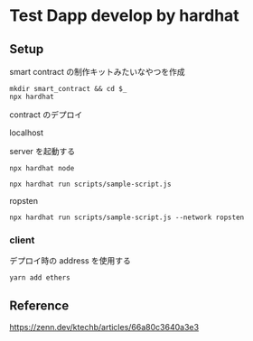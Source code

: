 # Test Dapp develop by hardhat

## Setup

smart contract の制作キットみたいなやつを作成

```
mkdir smart_contract && cd $_
npx hardhat
```

contract のデプロイ

localhost

server を起動する

```
npx hardhat node
```

```
npx hardhat run scripts/sample-script.js
```

ropsten

```
npx hardhat run scripts/sample-script.js --network ropsten
```

### client

デプロイ時の address を使用する

```
yarn add ethers
```

## Reference

https://zenn.dev/ktechb/articles/66a80c3640a3e3
